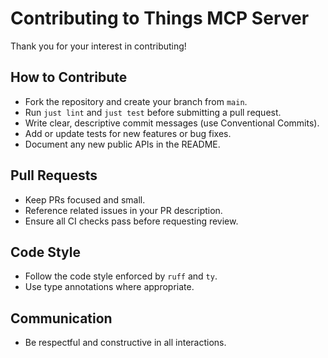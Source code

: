 # Contributing to Things MCP Server

Thank you for your interest in contributing!

## How to Contribute

- Fork the repository and create your branch from `main`.
- Run `just lint` and `just test` before submitting a pull request.
- Write clear, descriptive commit messages (use Conventional Commits).
- Add or update tests for new features or bug fixes.
- Document any new public APIs in the README.

## Pull Requests

- Keep PRs focused and small.
- Reference related issues in your PR description.
- Ensure all CI checks pass before requesting review.

## Code Style

- Follow the code style enforced by `ruff` and `ty`.
- Use type annotations where appropriate.

## Communication

- Be respectful and constructive in all interactions.
